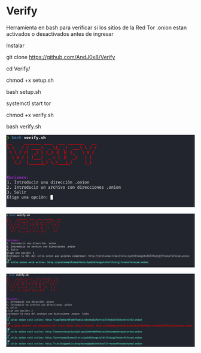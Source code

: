 # Verify
Herramienta en bash para verificar si los sitios de la Red Tor .onion estan activados o desactivados antes de ingresar

Instalar 

git clone https://github.com/AndJ0x8/Verify

cd Verify/

chmod +x setup.sh

bash setup.sh

systemctl start tor

chmod +x verify.sh

bash verify.sh

<p align="center">
  <img src="images/image1.JPG">
</p>

<p align="center">
  <img src="images/image2.JPG">
</p>

<p align="center">
  <img src="images/image3.JPG">
</p>


